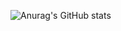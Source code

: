 ![Anurag's GitHub stats](https://github-readme-stats.vercel.app/api?username=phillipkamps&show_icons=true&theme=tokyonight)
